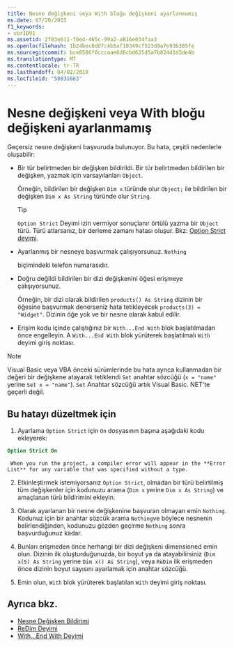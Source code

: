 ```yaml
---
title: Nesne değişkeni veya With bloğu değişkeni ayarlanmamış
ms.date: 07/20/2015
f1_keywords:
- vbrID91
ms.assetid: 2f03e611-f0ed-465c-99a2-a816e034faa3
ms.openlocfilehash: 1b24bec6dd7c4b5af10349cf523d9a7e93b385fe
ms.sourcegitcommit: bce0586f0cccaae6d6cbd625d5a7b824d1d3de4b
ms.translationtype: MT
ms.contentlocale: tr-TR
ms.lasthandoff: 04/02/2019
ms.locfileid: "58831663"
---
```

# <a name="object-variable-or-with-block-variable-not-set"></a>Nesne değişkeni veya With bloğu değişkeni ayarlanmamış
Geçersiz nesne değişkeni başvuruda bulunuyor.   Bu hata, çeşitli nedenlerle oluşabilir:  
  
-   Bir tür belirtmeden bir değişken bildirildi. Bir tür belirtmeden bildirilen bir değişken, yazmak için varsayılanları `Object`.  
  
     Örneğin, bildirilen bir değişken `Dim x` türünde olur `Object;` ile bildirilen bir değişken `Dim x As String` türünde olur `String`.  
  
    > [!TIP]
    >  `Option Strict` Deyimi izin vermiyor sonuçlanır örtülü yazma bir `Object` türü. Türü atlarsanız, bir derleme zamanı hatası oluşur. Bkz: [Option Strict deyimi](../../../visual-basic/language-reference/statements/option-strict-statement.md).  
  
-   Ayarlanmış bir nesneye başvurmak çalışıyorsunuz. `Nothing`  
  
     biçimindeki telefon numarasıdır.  
  
-   Doğru değildi bildirilen bir dizi değişkenini öğesi erişmeye çalışıyorsunuz.  
  
     Örneğin, bir dizi olarak bildirilen `products() As String` dizinin bir öğesine başvurmak denerseniz hata tetikleyecek `products(3) = "Widget"`. Dizinin öğe yok ve bir nesne olarak kabul edilir.  
  
-   Erişim kodu içinde çalıştığınız bir `With...End With` blok başlatılmadan önce engelleyin.   A `With...End With` blok yürüterek başlatılmalı `With` deyimi giriş noktası.  
  
> [!NOTE]
>  Visual Basic veya VBA önceki sürümlerinde bu hata ayrıca kullanmadan bir değeri bir değişkene atayarak tetiklendi `Set` anahtar sözcüğü (`x = "name"` yerine `Set x = "name"`). `Set` Anahtar sözcüğü artık Visual Basic. NET'te geçerli değil.  
  
## <a name="to-correct-this-error"></a>Bu hatayı düzeltmek için  
  
1.  Ayarlama `Option Strict` için `On` dosyasının başına aşağıdaki kodu ekleyerek:  
  
```vb  
Option Strict On  
```  

     When you run the project, a compiler error will appear in the **Error List** for any variable that was specified without a type.  
  
2.  Etkinleştirmek istemiyorsanız `Option Strict`, olmadan bir türü belirtilmiş tüm değişkenler için kodunuzu arama (`Dim x` yerine `Dim x As String`) ve amaçlanan türü bildirimini ekleyin.  
  
3.  Olarak ayarlanan bir nesne değişkenine başvuran olmayan emin `Nothing`.  Kodunuz için bir anahtar sözcük arama `Nothing`ve böylece nesnenin belirlendiğinden, kodunuzu gözden geçirme `Nothing` sonra başvurduğunuz kadar.  
  
4.  Bunları erişmeden önce herhangi bir dizi değişkeni dimensioned emin olun. Dizinin ilk oluşturduğunuzda, bir boyut ya da atayabilirsiniz (`Dim x(5) As String` yerine `Dim x() As String`), veya `ReDim` ilk erişmeden önce dizinin boyut sayısını ayarlamak için anahtar sözcüğü.  
  
5.  Emin olun, `With` blok yürüterek başlatılan `With` deyimi giriş noktası.  
  
## <a name="see-also"></a>Ayrıca bkz.

- [Nesne Değişken Bildirimi](../../../visual-basic/programming-guide/language-features/variables/object-variable-declaration.md)
- [ReDim Deyimi](../../../visual-basic/language-reference/statements/redim-statement.md)
- [With...End With Deyimi](../../../visual-basic/language-reference/statements/with-end-with-statement.md)
